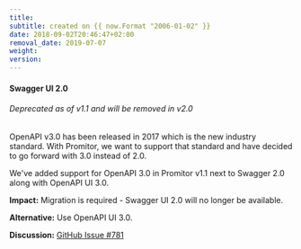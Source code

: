 ```yaml
---
title:
subtitle: created on {{ now.Format "2006-01-02" }}
date: 2018-09-02T20:46:47+02:00
removal_date: 2019-07-07
weight:
version:
---
```


#### Swagger UI 2.0
###### Deprecated as of v1.1 and will be removed in v2.0

OpenAPI v3.0 has been released in 2017 which is the new industry standard.
With Promitor, we want to support that standard and have decided to go forward
with 3.0 instead of 2.0.

We've added support for OpenAPI 3.0 in Promitor v1.1 next to Swagger 2.0 along with
OpenAPI UI 3.0.

**Impact:** Migration is required - Swagger UI 2.0 will no longer be available.

**Alternative:** Use OpenAPI UI 3.0.

**Discussion:** [GitHub Issue #781](https://github.com/tomkerkhove/promitor/issues/781)